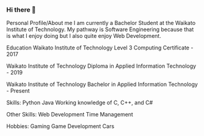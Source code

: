 ### Hi there 👋



Personal Profile/About me
I am currently a Bachelor Student at the Waikato Institute of Technology.
My pathway is Software Engineering because that is what I enjoy doing but I also quite enjoy Web Development.

Education 
Waikato Institute of Technology
Level 3 Computing Certificate - 2017

Waikato Institute of Technology
Diploma in Applied Information Technology - 2019

Waikato Institute of Technology
Bachelor in Applied Information Technology - Present

Skills: 
Python
Java
Working knowledge of C,
C++, and C#

Other Skills: 
Web Development
Time Management

Hobbies: 
Gaming
Game Development
Cars
